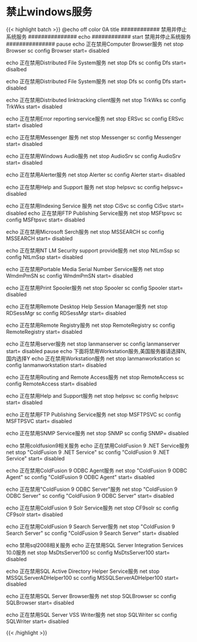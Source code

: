 # 禁止windows服务


{{< highlight batch >}}
@echo off
color 0A
title  ############ 禁用并停止系统服务 ###############
echo ############ start 禁用并停止系统服务 ###############
pause
echo 正在禁用Computer Browser服务
net stop Browser
sc config Browser start= disabled

echo 正在禁用Distributed File System服务
net stop Dfs
sc config Dfs start= disalbed

echo 正在禁用Distributed File System服务
net stop Dfs
sc config Dfs start= disabled

echo 正在禁用Distributed linktracking client服务
net stop TrkWks
sc config TrkWks start= disabled

echo 正在禁用Error reporting service服务
net stop ERSvc
sc config ERSvc start= disabled

echo 正在禁用Messenger 服务
net stop Messenger
sc config Messenger start= disabled

echo 正在禁用Windows Audio服务
net stop AudioSrv
sc config AudioSrv start= disabled

echo 正在禁用Alerter服务
net stop Alerter
sc config Alerter start= disabled

echo 正在禁用Help and Support 服务
net stop helpsvc
sc config helpsvc= disabled

echo 正在禁用Indexing Service 服务
net stop  CiSvc
sc config CiSvc start= disabled
echo 正在禁用FTP Publishing Service服务
net stop MSFtpsvc
sc config MSFtpsvc start= disabled

echo 正在禁用Microsoft Serch服务
net stop MSSEARCH
sc config MSSEARCH start= disabled

echo 正在禁用NT LM Security support provide服务
net stop NtLmSsp
sc config NtLmSsp start= disabled

echo 正在禁用Portable Media Serial Number Service服务
net stop WmdmPmSN
sc config WmdmPmSN start= disabled

echo 正在禁用Print Spooler服务
net stop Spooler
sc config Spooler start= disabled

echo 正在禁用Remote Desktop Help Session Manager服务
net stop RDSessMgr
sc config RDSessMgr start= disabled

echo 正在禁用Remote Registry服务
net stop RemoteRegistry
sc config RemoteRegistry start= disabled

echo 正在禁用server服务
net stop lanmanserver
sc config lanmanserver start= disabled
pause
echo 下面将禁用Workstation服务,美国服务器请选择N,国内选择Y
echo 正在禁用Workstation服务
net stop lanmanworkstation 
sc config lanmanworkstation start= disabled

echo 正在禁用Routing and Remote Access服务
net stop RemoteAccess
sc config RemoteAccess start= disabled

echo 正在禁用Help and Support服务
net stop helpsvc
sc config helpsvc start= disabled

echo 正在禁用FTP Publishing Service服务
net stop MSFTPSVC
sc config MSFTPSVC start= disabled


echo 正在禁用SNMP Service服务
net stop SNMP
sc config SNMP= disabled

echo 禁用coldfusion9相关服务
echo 正在禁用ColdFusion 9 .NET Service服务
net stop "ColdFusion 9 .NET Service"
sc config "ColdFusion 9 .NET Service" start= disabled

echo 正在禁用ColdFusion 9 ODBC Agent服务
net stop "ColdFusion 9 ODBC Agent"
sc config "ColdFusion 9 ODBC Agent" start= disabled

echo 正在禁用"ColdFusion 9 ODBC Server"服务
net stop "ColdFusion 9 ODBC Server"
sc config "ColdFusion 9 ODBC Server" start= disabled

echo 正在禁用ColdFusion 9 Solr Service服务
net stop CF9solr
sc config CF9solr start= disabled

echo 正在禁用ColdFusion 9 Search Server服务
net stop "ColdFusion 9 Search Server"
sc config "ColdFusion 9 Search Server" start= disabled

echo 禁用sql2008相关服务
echo 正在禁用SQL Server Integration Services 10.0服务
net stop MsDtsServer100
sc config MsDtsServer100 start= disabled

echo 正在禁用SQL Active Directory Helper Service服务
net stop MSSQLServerADHelper100
sc config MSSQLServerADHelper100 start= disabled

echo 正在禁用SQL Server Browser服务
net stop SQLBrowser
sc config SQLBrowser start= disabled

echo 正在禁用SQL Server VSS Writer服务
net stop SQLWriter
sc config SQLWriter start= disabled

{{< /highlight >}}
